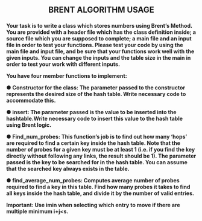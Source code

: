 
<h2><p align="center"><b>
BRENT ALGORITHM USAGE
  </b></p></h2>


<b>Your task is to write a class which stores numbers using Brent’s Method. You are
provided with a header file which has the class definition inside; a source file
which you are supposed to complete; a main file and an input file in order to test
your functions. Please test your code by using the main file and input file, and be
sure that your functions work well with the given inputs. You can change the
inputs and the table size in the main in order to test your work with different
inputs.
  
You have four member functions to implement:
  
● Constructor for the class: The parameter passed to the constructor
represents the desired size of the hash table. Write necessary code to
accommodate this.
  
● insert: The parameter passed is the value to be inserted into the
hashtable.Write necessary code to insert this value to the hash table using
Brent logic.
  
● Find_num_probes: This function’s job is to find out how many ‘hops’ are
required to find a certain key inside the hash table. Note that the number of
probes for a given key must be at least 1 (i.e. if you find the key directly
without following any links, the result should be 1). The parameter passed
is the key to be searched for in the hash table. You can assume that the
searched key always exists in the table.
  
● find_average_num_probes: Computes average number of probes
required to find a key in this table. Find how many probes it takes to find all
keys inside the hash table, and divide it by the number of valid entries.
  
Important: Use imin when selecting which entry to move if there are multiple
minimum i+j<s.</b>
